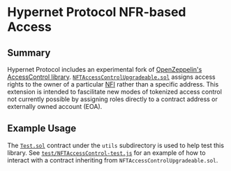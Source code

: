 # Hypernet Protocol NFR-based Access

## Summary 

Hypernet Protocol includes an experimental fork of 
[OpenZeppelin's AccessControl library](https://github.com/OpenZeppelin/openzeppelin-contracts/blob/master/contracts/access/AccessControl.sol).
[`NFTAccessControlUpgradeable.sol`](/packages/contracts/contracts/access/NFTAccessControlUpgradeable.sol) assigns access rights 
to the owner of a particular [NFI](/packages/contracts/contracts/identity/README.md#functionality) rather than a specific address. This extension 
is intended to fascilitate new modes of tokenized access control not currently possible by assigning roles directly to a contract address or 
externally owned account (EOA). 

## Example Usage

The [`Test.sol`](/packages/contracts/contracts/utils/Test.sol) contract under the `utils` subdirectory is used to help test this library. 
See [`test/NFTAccessControl-test.js`](/packages/contracts/test/NFTAccessControl-test.js) for an example of how to interact with a contract
inheriting from `NFTAccessControlUpgradeable.sol`. 